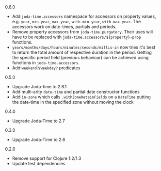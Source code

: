 0.6.0

* Add `joda-time.accessors` namespace for accessors on property values, e.g.
  `year`, `min-year`, `max-year`, `with-min-year`, `with-max-year`. The
  accessors work on date-times, partials and periods.
* Remove property accessors from `joda-time.purgatory`. Their uses will have to
  be replaced with `joda-time.accessors/${property}-prop` functions.
* `years/months/days/hours/minutes/seconds/millis-in` now tries it's best to
  return the total amount of respective duration in the period. Getting the
  specific period field (previous behaviour) can be achieved using functions in
  `joda-time.accessors`.
* Add `weekend?`/`weekday?` predicates


0.5.0

* Upgrade Joda-time to 2.8.1
* Add multi-arity `date-time` and partial date constructor functions
* Add `in-zone` which calls `.withZoneRetainFields` on a `DateTime` putting the
  date-time in the specified zone without moving the clock

0.4.0

* Upgrade Joda-Time to 2.7

0.3.0

* Upgrade Joda-Time to 2.6

0.2.0

* Remove support for Clojure 1.2/1.3
* Update test dependencies
